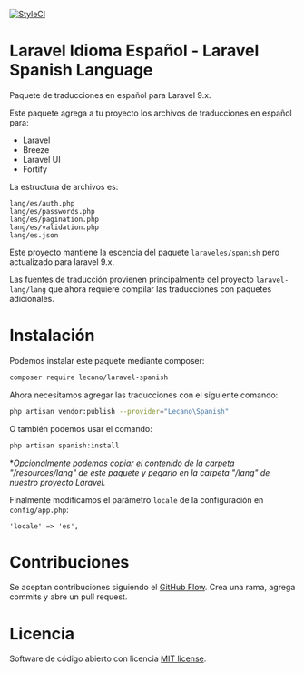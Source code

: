 [![StyleCI](https://github.styleci.io/repos/541347347/shield?branch=master)](https://github.styleci.io/repos/541347347?branch=master)

# Laravel Idioma Español - Laravel Spanish Language

Paquete de traducciones en español para Laravel 9.x. 

Este paquete agrega a tu proyecto los archivos de traducciones en español para:

- Laravel
- Breeze
- Laravel UI
- Fortify

La estructura de archivos es:

```
lang/es/auth.php
lang/es/passwords.php
lang/es/pagination.php
lang/es/validation.php
lang/es.json
```

Este proyecto mantiene la escencia del paquete `laraveles/spanish` pero actualizado para laravel 9.x.

Las fuentes de traducción provienen principalmente del proyecto `laravel-lang/lang` que ahora requiere compilar las traducciones con paquetes adicionales.

# Instalación

Podemos instalar este paquete mediante composer:

```bash
composer require lecano/laravel-spanish
```

Ahora necesitamos agregar las traducciones con el siguiente comando:

```bash
php artisan vendor:publish --provider="Lecano\Spanish"
```

O también podemos usar el comando:

```bash
php artisan spanish:install
```

**Opcionalmente podemos copiar el contenido de la carpeta "/resources/lang" de este paquete y pegarlo en la carpeta "/lang" de nuestro proyecto Laravel.*

Finalmente modificamos el parámetro `locale` de la configuración en `config/app.php`:

```
'locale' => 'es',
```

# Contribuciones

Se aceptan contribuciones siguiendo el [GitHub Flow](https://guides.github.com/introduction/flow). Crea una rama, agrega commits y abre un pull request.

# Licencia

Software de código abierto con licencia [MIT license](LICENSE).
